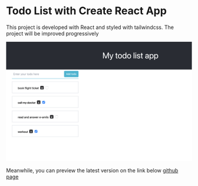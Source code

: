 # Todo List with  Create React App

This project is developed with React and styled with tailwindcss.
The project will be improved progressively

![preview](./images/readme.png)

Meanwhile, you can preview the latest version on the link below
[github page](https://fash-hub.github.io/todo/)
